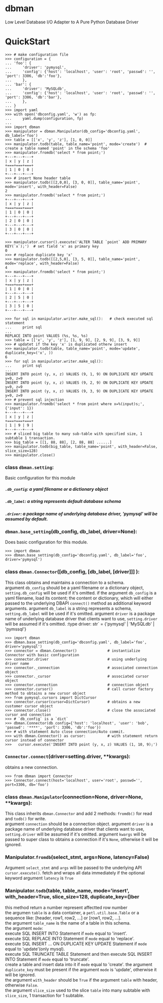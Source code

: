 # dbman
Low Level Database I/O Adapter to A Pure Python Database Driver

# QuickStart
```
>>> # make configuration file
>>> configuration = {
... 'foo': {
...     'driver': 'pymysql',
...     'config': {'host': 'localhost', 'user': 'root', 'passwd': '', 'port': 3306, 'db':'foo'},
...     },
... 'bar': {
...     'driver': 'MySQLdb',
...     'config': {'host': 'localhost', 'user': 'root', 'passwd': '', 'port': 3306, 'db':'bar'},
...     },
... }
>>> import yaml
>>> with open('dbconfig.yaml', 'w') as fp:
...     yaml.dump(configuration, fp)
...
>>> import dbman
>>> manipulator = dbman.Manipulator(db_config='dbconfig.yaml', db_label='foo')
>>> table = [['x', 'y', 'z'], [1, 0, 0]]
>>> manipulator.todb(table, table_name='point', mode='create')  # create a table named 'point' in the schema 'foo'
>>> manipulator.fromdb('select * from point;')
+---+---+---+
| x | y | z |
+===+===+===+
| 1 | 0 | 0 |
+---+---+---+
>>> # insert None header table
>>> manipulator.todb([[2,0,0], [3, 0, 0]], table_name='point', mode='insert', with_header=False)  
2
>>> manipulator.fromdb('select * from point;')
+---+---+---+
| x | y | z |
+===+===+===+
| 1 | 0 | 0 |
+---+---+---+
| 2 | 0 | 0 |
+---+---+---+
| 3 | 0 | 0 |
+---+---+---+

>>> manipulator.cursor().execute('ALTER TABLE `point` ADD PRIMARY KEY(`x`);')  # set field 'x' as primary key
0
>>> # replace duplicate key 'x'
>>> manipulator.todb([[2,5,0], [3, 5, 0]], table_name='point', mode='replace', with_header=False)
4
>>> manipulator.fromdb('select * from point;')
+---+---+---+
| x | y | z |
+===+===+===+
| 1 | 0 | 0 |
+---+---+---+
| 2 | 5 | 0 |
+---+---+---+
| 3 | 5 | 0 |
+---+---+---+

>>> for sql in manipulator.writer.make_sql():   # check executed sql statement
...     print sql
...
REPLACE INTO point VALUES (%s, %s, %s)
>>> table = [['x', 'y', 'z'], [1, 9, 9], [2, 9, 9], [3, 9, 9]]
>>> # updatet if the key 'x' is duplicated otherw insert
>>> manipulator.todb(table, table_name='point', mode='update', duplicate_key=('x', )) 
6
>>> for sql in manipulator.writer.make_sql():
...     print sql
...
INSERT INTO point (y, x, z) VALUES (9, 1, 9) ON DUPLICATE KEY UPDATE y=9, z=9
INSERT INTO point (y, x, z) VALUES (9, 2, 9) ON DUPLICATE KEY UPDATE y=9, z=9
INSERT INTO point (y, x, z) VALUES (9, 3, 9) ON DUPLICATE KEY UPDATE y=9, z=9
>>> # prevent sql injection
>>> manipulator.fromdb('select * from point where x=%(input)s;', {'input': 1})
+---+---+---+
| x | y | z |
+===+===+===+
| 1 | 9 | 9 |
+---+---+---+
>>> # sliced big table to many sub-table with specified size, 1 subtable 1 transaction.
>>> big_table = [[1, 88, 88], [2, 88, 88] ......]
>>> manipulator.todb(big_table, table_name='point', with_header=False, slice_size=128)
>>> manipulator.close()
```


### class ``dbman.setting``:
Basic configuration for this module

##### `.db_config`: a yaml filename or a dictionary object
##### `.db_label`: a string represents default database schema
##### `.driver`: a package name of underlying database driver, 'pymysql' will be assumed by default.

### ``dbman.base_setting``(db_config, db_label, driver=None):
Does basic configuration for this module.
```
>>> import dbman
>>> dbman.base_setting(db_config='dbconfig.yaml', db_label='foo', driver='pymysql') 
```
   
   
### class ``dbman.Connector``([db_config, [db_label, [driver]]] ):
This class obtains and maintains a connection to a schema.<br>
argument `db_config` should be a yaml filename or a dictionary object, `setting.db_config` will be used if it's omitted.
if the argument `db_config` is a yaml filename, load its content; the content or dictionary, which will either passed to the underlying DBAPI ``connect()`` method as additional keyword arguments. argument `db_label` is a string represents a schema, `setting.db_label` will be used if it's omitted. argument `driver` is a package name of underlying database driver that clients want to use, `setting.driver` will be assumed if it's omitted.
:type driver: str` = {'pymysql' | 'MySQLdb' | 'pymssql'}
	
```
>>> import dbman
>>> dbman.base_setting(db_config='dbconfig.yaml', db_label='foo', driver='pymysql')
>>> connector = dbman.Connector()              # instantialize Connector with basic configuration
>>> connector.driver                           # using underlying driver name
>>> connector._connection                      # associated connection object
>>> connector._cursor                          # associated cursor object
>>> connector.connection                       # connection object
>>> connector.cursor()                         # call cursor factory method to obtains a new cursor object
>>> from pymysql.cursors import DictCursor
>>> connector.cursor(cursor=DictCursor)        # obtains a new customer cursor object
>>> connector.close()                          # close the associated cursor and connection
>>> # `db_config` is a `dict`
>>> dbman.Connector(db_config={'host': 'localhost', 'user': 'bob', 'passwd': '****', 'port': 3306, 'db':'foo'}) 
>>> # with statement Auto close connection/Auto commit. 
>>> with dbman.Connector() as cursor:          # with statement return cursor instead of connector
>>>	  cursor.execute('INSERT INTO point (y, x, z) VALUES (1, 10, 9);')  
```

### ``Connector.connect``(driver=setting.driver, **kwargs):
obtains a new connection.
```
>>> from dbman import Connector
>>> Connector.connect(host='localhost', user='root', passwd='', port=3306, db='foo') 
```

### class ``dbman.Manipulator``(connection=None, driver=None, **kwargs):
This class inherits `dbman.Connector` and add 2 methods: `fromdb()` for read and `todb()` for write.<br />
argument `connection` should be a connection object. 
argument `driver` is a package name of underlying database driver that clients want to use, `setting.driver` will be assumed if it's omitted. argument `kwargs` will be passed to super class to obtains a connection if it's `None`, otherwise it will be ignored.


### Manipulator.`fromdb`(select_stmt, args=None, latency=False)
Argument `select_stmt` and `args` will be passed to the underlying API `cursor.execute()`.
fetch and wraps all data immediately if the optional keyword argument `latency` is `True`


### Manipulator.`todb`(table, table_name, mode='insert', with_header=True, slice_size=128, duplicate_key=()ber<br/>
this method return a number represent affectted row number<br/>
the argumen `table` is a data container, a `petl.util.base.Table` or a sequence like: [header, row1, row2, ...] or [row1, row2, ...].<br />
the argument `table_name` is the name of a table in this schema.<br />
the argument `mode`:<br />
	execute SQL INSERT INTO Statement if `mode` equal to 'insert'.<br />
	execute SQL REPLACE INTO Statement if `mode` equal to 'replace'.<br />
	execute SQL INSERT ... ON DUPLICATE KEY UPDATE Statement if `mode` equal to 'update'(only mysql).<br />
 	execute SQL TRUNCATE TABLE Statement and then execute SQL INSERT INTO Statement if `mode` equal to 'truncate'.<br />
	create a table and insert data into it if `mode` equal to 'create'.
the argument `duplicate_key` must be present if the argument `mode` is 'update', otherwise it will be ignored.<br />
the argument `with_header` should be `True` if the argument `table` with header, otherwise `False`.<br />
the argument `slice_size` used to the slice `table` into many subtable with `slice_size`, 1 transaction for 1 subtable.<br />
